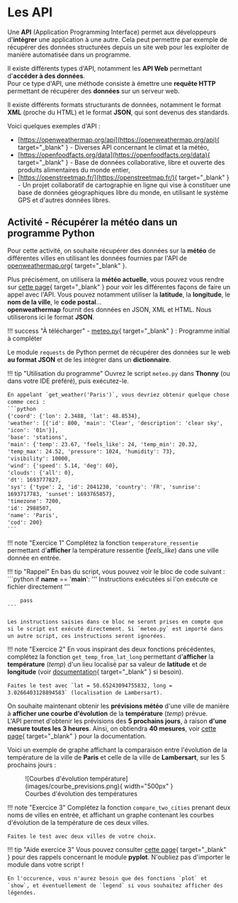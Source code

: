 # Les API

Une **API** (Application Programming Interface) permet aux développeurs d'**intégrer** une application à une autre. Cela peut permettre par exemple de récupérer des données structurées depuis un site web pour les exploiter de manière automatisée dans un programme.

Il existe différents types d'API, notamment les **API Web** permettant d'**accéder à des données**.  
Pour ce type d'API, une méthode consiste à émettre une **requête HTTP** permettant de récupérer des **données** sur un serveur web.

Il existe différents formats structurants de données, notamment le format **XML** (proche du HTML) et le format **JSON**, qui sont devenus des standards.

Voici quelques exemples d'API :

- [https://openweathermap.org/api](https://openweathermap.org/api){ target="_blank" } - Diverses API concernant le climat et la météo,
- [https://openfoodfacts.org/data](https://openfoodfacts.org/data){ target="_blank" } - Base de données collaborative, libre et ouverte des produits alimentaires du monde entier,
- [https://openstreetmap.fr/](https://openstreetmap.fr/){ target="_blank" } - Un projet collaboratif de cartographie en ligne qui vise à constituer une base de données géographiques libre du monde, en utilisant le système GPS et d'autres données libres.

## Activité - Récupérer la météo dans un programme Python

Pour cette activité, on souhaite récupérer des données sur la **météo** de différentes villes en utilisant les données fournies par l'API de [openweathermap.org](https://openweathermap.org/){ target="_blank" }.

Plus précisément, on utilisera la **météo actuelle**, vous pouvez vous rendre sur [cette page](https://openweathermap.org/current){ target="_blank" } pour voir les différentes façons de faire un appel avec l'API. Vous pouvez notamment utiliser la **latitude**, la **longitude**, le **nom de la ville**, le **code postal**...  
**openweathermap** fournit des données en JSON, XML et HTML. Nous utiliserons ici le format **JSON**.

!!! success "À télécharger"
    - [meteo.py](src/meteo.py){ target="_blank" } : Programme initial à compléter

Le module `requests` de Python permet de récupérer des données sur le web **au format JSON** et de les intégrer dans un **dictionnaire**.

!!! tip "Utilisation du programme"
    Ouvrez le script `meteo.py` dans **Thonny** (ou dans votre IDE préféré), puis exécutez-le.

    En appelant `get_weather('Paris')`, vous devriez obtenir quelque chose comme ceci :
    ```python
    {'coord': {'lon': 2.3488, 'lat': 48.8534}, 
    'weather': [{'id': 800, 'main': 'Clear', 'description': 'clear sky', 'icon': '01n'}], 
    'base': 'stations', 
    'main': {'temp': 23.67, 'feels_like': 24, 'temp_min': 20.32, 'temp_max': 24.52, 'pressure': 1024, 'humidity': 73}, 
    'visibility': 10000, 
    'wind': {'speed': 5.14, 'deg': 60}, 
    'clouds': {'all': 0}, 
    'dt': 1693777827, 
    'sys': {'type': 2, 'id': 2041230, 'country': 'FR', 'sunrise': 1693717783, 'sunset': 1693765857}, 
    'timezone': 7200, 
    'id': 2988507, 
    'name': 'Paris', 
    'cod': 200}
    ```

!!! note "Exercice 1"
    Complétez la fonction `temperature_ressentie` permettant d'**afficher** la température ressentie (*feels_like*) dans une ville donnée en entrée.

!!! tip "Rappel"
    En bas du script, vous pouvez voir le bloc de code suivant :
    ```python
    if __name__ == '__main__':
        ''' Instructions exécutées si l'on exécute ce fichier directement '''
    
        pass
    ```

    Les instructions saisies dans ce bloc ne seront prises en compte que si le script est exécuté directement. Si `meteo.py` est importé dans un autre script, ces instructions seront ignorées.

!!! note "Exercice 2"
    En vous inspirant des deux fonctions précédentes, complétez la fonction `get_temp_from_lat_long` permettant d'**afficher** la **température** (*temp*) d'un lieu localisé par sa valeur de **latitude** et de **longitude** (voir [documentation](https://openweathermap.org/current){ target="_blank" } si besoin).

    Faites le test avec `lat = 50.65243094755832, long = 3.0266403128894583` (localisation de Lambersart).

On souhaite maintenant obtenir les **prévisions météo** d'une ville de manière à **afficher une courbe d'évolution** de la **température** (*temp*) prévue.  
L'API permet d'obtenir les prévisions des **5 prochains jours**, à raison **d'une mesure toutes les 3 heures**. Ainsi, on obtiendra **40 mesures**, voir [cette page](https://openweathermap.org/forecast5){ target="_blank" } pour la documentation.

Voici un exemple de graphe affichant la comparaison entre l'évolution de la température de la ville de **Paris** et celle de la ville de **Lambersart**, sur les 5 prochains jours :

<figure markdown>
  ![Courbes d'évolution température](images/courbe_previsions.png){ width="500px" }
  <figcaption>Courbes d'évolution des températures</figcaption>
</figure>

!!! note "Exercice 3"
    Complétez la fonction `compare_two_cities` prenant deux noms de villes en entrée, et affichant un graphe contenant les courbes d'évolution de la température de ces deux villes.

    Faites le test avec deux villes de votre choix.

!!! tip "Aide exercice 3"
    Vous pouvez consulter [cette page](http://www.python-simple.com/python-matplotlib/pyplot.php){ target="_blank" } pour des rappels concernant le module **pyplot**. N'oubliez pas d'importer le module dans votre script !

    En l'occurence, vous n'aurez besoin que des fonctions `plot` et `show`, et éventuellement de `legend` si vous souhaitez afficher des légendes.